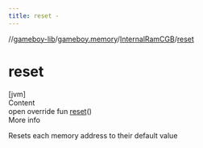 ```yaml
---
title: reset -
---
```

//[gameboy-lib](../../index.md)/[gameboy.memory](../index.md)/[InternalRamCGB](index.md)/[reset](reset.md)



# reset  
[jvm]  
Content  
open override fun [reset](reset.md)()  
More info  


Resets each memory address to their default value

  




